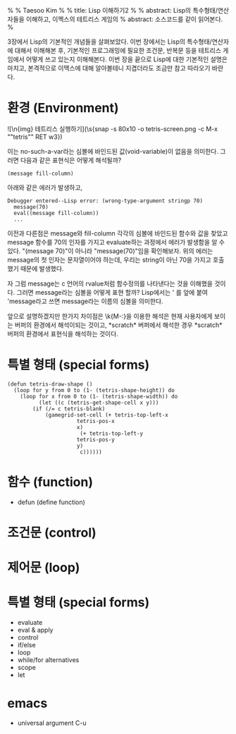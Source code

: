 %
% Taesoo Kim
%
% title: Lisp 이해하기2
%
% abstract: Lisp의 특수형태/연산자들을 이해하고, 이멕스의 테트리스 게임의
% abstract: 소스코드를 같이 읽어본다.
%

3장에서 Lisp의 기본적인 개념들을 살펴보았다. 이번 장에서는 Lisp의
특수형태/연산자에 대해서 이해해본 후, 기본적인 프로그래밍에 필요한 조건문, 반복문
등을 테트리스 게임에서 어떻게 쓰고 있는지 이해해본다. 이번 장을 끝으로 Lisp에
대한 기본적인 설명은 마치고, 본격적으로 이맥스에 대해 알아볼테니 지겹더라도
조금만 참고 따라오기 바란다.

# 환경 (Environment)

![\n{img} 테트리스 실행하기](\s{snap -s 80x10 -o tetris-screen.png -c 
 M-x "\"tetris\"" RET w3})

이는 no-such-a-var라는 심볼에 바인드된 값(void-variable)이 없음을 의미한다.
그러면 다음과 같은 표현식은 어떻게 해석될까?

    (message fill-column)

아래와 같은 에러가 발생하고,

    Debugger entered--Lisp error: (wrong-type-argument stringp 70)
      message(70)
      eval((message fill-column))
      ...

이전과 다른점은 message와 fill-column 각각의 심볼에 바인드된 함수와 값을 찾았고
message 함수를 70의 인자를 가지고 evaluate하는 과정에서 에러가 발생함을 알 수
있다. "(message 70)"이 아니라 "message(70)"임을 확인해보자. 위의 에러는 message의
첫 인자는 문자열이어야 하는데, 우리는 string이 아닌 70을 가지고 호출했기 때문에
발생했다.

자 그럼 message는 c 언어의 rvalue처럼 함수정의를 나타낸다는 것을 이해했을
것이다. 그러면 message라는 심볼을 어떻게 표현 할까? Lisp에서는 ' 를 앞에 붙여
'message라고 쓰면 message라는 이름의 심볼을 의미한다.


앞으로 설명하겠지만 한가지 차이점은 \k{M-:}을 이용한 해석은 현재 사용자에게
보이는 버퍼의 환경에서 해석이되는 것이고, \*scratch\* 버퍼에서 해석한 경우
\*scratch\* 버퍼의 환경에서 표현식을 해석하는 것이다.

# 특별 형태 (special forms)

~~~~~~~~~~~~~~~~~~~~~~~~~~~~~~~~~~~~~~~~~~~~~~~~~~~~~~~~~~~ {.scheme}
(defun tetris-draw-shape ()
  (loop for y from 0 to (1- (tetris-shape-height)) do
	(loop for x from 0 to (1- (tetris-shape-width)) do
	      (let ((c (tetris-get-shape-cell x y)))
		(if (/= c tetris-blank)
		    (gamegrid-set-cell (+ tetris-top-left-x
					  tetris-pos-x
					  x)
				       (+ tetris-top-left-y
					  tetris-pos-y
					  y)
				       c))))))
~~~~~~~~~~~~~~~~~~~~~~~~~~~~~~~~~~~~~~~~~~~~~~~~~~~~~~~~~~~~~~~~~~~~

# 함수 (function)

 - defun (define function)

# 조건문 (control)

# 제어문 (loop)

# 특별 형태 (special forms)

- evaluate
 - eval & apply
- control
 - if/else
- loop
 - while/for alternatives
- scope
 - let

# emacs

- universal argument C-u